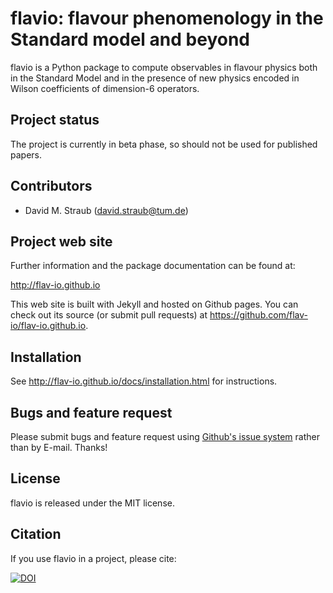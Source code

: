 # flavio: flavour phenomenology in the Standard model and beyond

flavio is a Python package to compute observables in flavour physics both in
the Standard Model and in the presence of new physics encoded in Wilson
coefficients of dimension-6 operators.

## Project status

The project is currently in beta phase, so should not be used for published
papers.

## Contributors

- David M. Straub (<david.straub@tum.de>)

## Project web site

Further information and the package documentation can be found at:

http://flav-io.github.io

This web site is built with Jekyll and hosted on Github pages. You can check
out its source (or submit pull requests) at https://github.com/flav-io/flav-io.github.io.

## Installation

See http://flav-io.github.io/docs/installation.html for instructions.

## Bugs and feature request

Please submit bugs and feature request using
[Github's issue system](https://github.com/flav-io/flavio/issues) rather than
by E-mail. Thanks!

## License

flavio is released under the MIT license.

## Citation

If you use flavio in a project, please cite:

[![DOI](https://zenodo.org/badge/doi/10.5281/zenodo.46721.svg)](http://dx.doi.org/10.5281/zenodo.46721)
